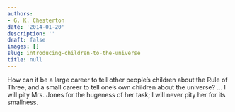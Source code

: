 ```yaml
---
authors:
- G. K. Chesterton
date: '2014-01-20'
description: ''
draft: false
images: []
slug: introducing-children-to-the-universe
title: null
---
```


How can it be a large career to tell other people’s children about the Rule of Three, and a small career to tell one’s own children about the universe? ... I will pity Mrs. Jones for the hugeness of her task; I will never pity her for its smallness.